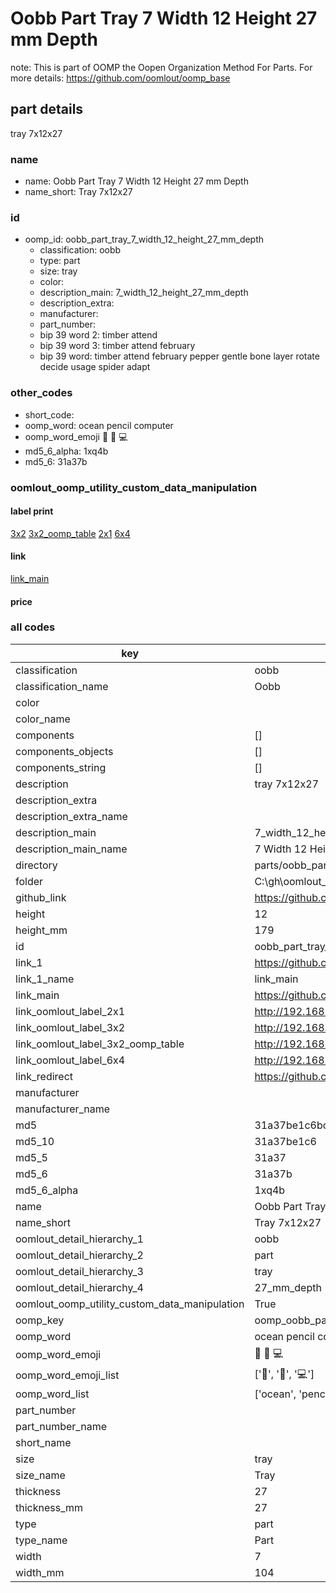 # Oobb Part Tray 7 Width 12 Height 27 mm Depth  

note: This is part of OOMP the Oopen Organization Method For Parts. For more details: https://github.com/oomlout/oomp_base

##  part details
  



tray 7x12x27



### name
* name: Oobb Part Tray 7 Width 12 Height 27 mm Depth
* name_short: Tray 7x12x27 
### id
* oomp_id: oobb_part_tray_7_width_12_height_27_mm_depth
  * classification: oobb
  * type: part
  * size: tray
  * color: 
  * description_main: 7_width_12_height_27_mm_depth
  * description_extra: 
  * manufacturer: 
  * part_number: 
  * bip 39 word 2: timber attend
  * bip 39 word 3: timber attend february
  * bip 39 word: timber attend february pepper gentle bone layer rotate decide usage spider adapt

### other_codes
* short_code: 
* oomp_word: ocean pencil computer
* oomp_word_emoji :ocean: :pencil: :computer:
* md5_6_alpha: 1xq4b
* md5_6: 31a37b






### oomlout_oomp_utility_custom_data_manipulation
#### label print
[3x2](http://192.168.1.245:1112/?label=oomp%201xq4b)
[3x2_oomp_table](http://192.168.1.108:1112/?label=oomp%201xq4b)
[2x1](http://192.168.1.242:1112/?label=oomp%201xq4b)
[6x4](http://192.168.1.55:1112/?label=oomp%201xq4b)    

#### link

[link_main](https://github.com/oomlout/oomlout_oobb_version_4_generated_parts/tree/main/navigation_oomp/oobb/part/tray/7_width_12_height_27_mm_depth/part)                              

#### price







### all codes 
| key | value |  
| --- | --- |  
| classification | oobb |  
| classification_name | Oobb |  
| color |  |  
| color_name |  |  
| components | [] |  
| components_objects | [] |  
| components_string | [] |  
| description | tray 7x12x27 |  
| description_extra |  |  
| description_extra_name |  |  
| description_main | 7_width_12_height_27_mm_depth |  
| description_main_name | 7 Width 12 Height 27 mm Depth |  
| directory | parts/oobb_part_tray_7_width_12_height_27_mm_depth |  
| folder | C:\gh\oomlout_oobb_version_4_generated_parts\parts\oobb_part_tray_7_width_12_height_27_mm_depth |  
| github_link | https://github.com/oomlout/oomlout_oomp_part_src/tree/main/parts/oobb_part_tray_7_width_12_height_27_mm_depth |  
| height | 12 |  
| height_mm | 179 |  
| id | oobb_part_tray_7_width_12_height_27_mm_depth |  
| link_1 | https://github.com/oomlout/oomlout_oobb_version_4_generated_parts/tree/main/navigation_oomp/oobb/part/tray/7_width_12_height_27_mm_depth/part |  
| link_1_name | link_main |  
| link_main | https://github.com/oomlout/oomlout_oobb_version_4_generated_parts/tree/main/navigation_oomp/oobb/part/tray/7_width_12_height_27_mm_depth/part |  
| link_oomlout_label_2x1 | http://192.168.1.242:1112/?label=oomp%201xq4b |  
| link_oomlout_label_3x2 | http://192.168.1.245:1112/?label=oomp%201xq4b |  
| link_oomlout_label_3x2_oomp_table | http://192.168.1.108:1112/?label=oomp%201xq4b |  
| link_oomlout_label_6x4 | http://192.168.1.55:1112/?label=oomp%201xq4b |  
| link_redirect | https://github.com/oomlout/oomlout_oobb_version_4_generated_parts/tree/main/parts/oobb_tray_07_12_27 |  
| manufacturer |  |  
| manufacturer_name |  |  
| md5 | 31a37be1c6bc2fc865309a2ea883a711 |  
| md5_10 | 31a37be1c6 |  
| md5_5 | 31a37 |  
| md5_6 | 31a37b |  
| md5_6_alpha | 1xq4b |  
| name | Oobb Part Tray 7 Width 12 Height 27 mm Depth |  
| name_short | Tray 7x12x27  |  
| oomlout_detail_hierarchy_1 | oobb |  
| oomlout_detail_hierarchy_2 | part |  
| oomlout_detail_hierarchy_3 | tray |  
| oomlout_detail_hierarchy_4 | 27_mm_depth |  
| oomlout_oomp_utility_custom_data_manipulation | True |  
| oomp_key | oomp_oobb_part_tray_7_width_12_height_27_mm_depth |  
| oomp_word | ocean pencil computer |  
| oomp_word_emoji | :ocean: :pencil: :computer: |  
| oomp_word_emoji_list | [':ocean:', ':pencil:', ':computer:'] |  
| oomp_word_list | ['ocean', 'pencil', 'computer'] |  
| part_number |  |  
| part_number_name |  |  
| short_name |  |  
| size | tray |  
| size_name | Tray |  
| thickness | 27 |  
| thickness_mm | 27 |  
| type | part |  
| type_name | Part |  
| width | 7 |  
| width_mm | 104 |  
